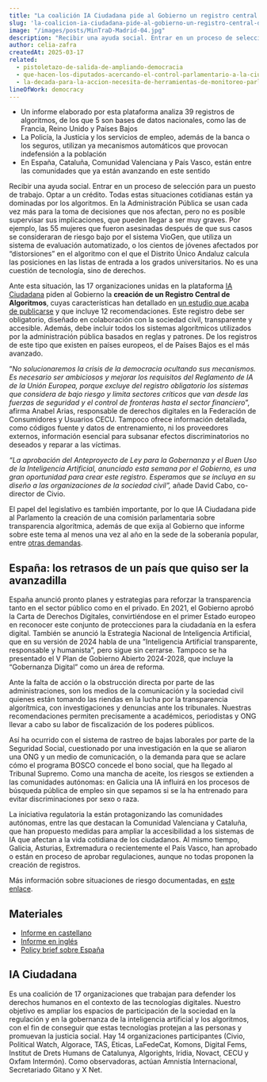```yaml
---
title: "La coalición IA Ciudadana pide al Gobierno un registro central de algoritmos transparente para evitar discriminaciones de la inteligencia artificial"
slug: 'la-coalicion-ia-ciudadana-pide-al-gobierno-un-registro-central-de-algoritmos-transparente'
image: "/images/posts/MinTraD-Madrid-04.jpg"
description: "Recibir una ayuda social. Entrar en un proceso de selección para un puesto de trabajo. Optar a un crédito. Todas estas situaciones cotidianas están ya dominadas por los algoritmos. En la Administración Pública se usan cada vez más para la toma de decisiones que nos afectan, pero no es posible supervisar sus implicaciones, que pueden llegar a ser muy graves."
author: celia-zafra
createdAt: 2025-03-17
related:
  - pistoletazo-de-salida-de-ampliando-democracia
  - que-hacen-los-diputados-acercando-el-control-parlamentario-a-la-ciudadania
  - la-decada-para-la-accion-necesita-de-herramientas-de-monitoreo-parlamentario-novedades-en-parlamento-2030
lineOfWork: democracy
---
```


* Un informe elaborado por esta plataforma analiza 39 registros de algoritmos, de los que 5 son bases de datos nacionales, como las de Francia, Reino Unido y Países Bajos   
* La Policía, la Justicia y los servicios de empleo, además de la banca o los seguros, utilizan ya mecanismos automáticos que provocan indefensión a la población  
* En España, Cataluña, Comunidad Valenciana y País Vasco, están entre las comunidades que ya están avanzando en este sentido

Recibir una ayuda social. Entrar en un proceso de selección para un puesto de trabajo. Optar a un crédito. Todas estas situaciones cotidianas están ya dominadas por los algoritmos. En la Administración Pública se usan cada vez más para la toma de decisiones que nos afectan, pero no es posible supervisar sus implicaciones, que pueden llegar a ser muy graves. Por ejemplo, las 55 mujeres que fueron asesinadas después de que sus casos se consideraran de riesgo bajo por el sistema VioGen, que utiliza un sistema de evaluación automatizado, o los cientos de jóvenes afectados por “distorsiones” en el algoritmo con el que el Distrito Único Andaluz calcula las posiciones en las listas de entrada a los grados universitarios. No es una cuestión de tecnología, sino de derechos.

Ante esta situación, las 17 organizaciones unidas en la plataforma [IA Ciudadana](https://iaciudadana.org/) piden al Gobierno la **creación de un Registro Central de Algoritmos**, cuyas características han detallado en [un estudio que acaba de publicarse](https://iaciudadana.org/wp-content/uploads/2025/03/Informe_ES.pdf) y que incluye 12 recomendaciones. Este registro debe ser obligatorio, diseñado en colaboración con la sociedad civil, transparente y accesible. Además, debe incluir todos los sistemas algorítmicos utilizados por la administración pública basados en reglas y patrones. De los registros de este tipo que existen en países europeos, el de Países Bajos es el más avanzado.

“*No solucionaremos la crisis de la democracia ocultando sus mecanismos. Es necesario ser ambiciosos y mejorar los requisitos del Reglamento de IA de la Unión Europea, porque excluye del registro obligatorio los sistemas que considera de bajo riesgo y limita sectores críticos que van desde las fuerzas de seguridad y el control de fronteras hasta el sector financiero*”, afirma Anabel Arias, responsable de derechos digitales en la Federación de Consumidores y Usuarios CECU. Tampoco ofrece información detallada, como códigos fuente y datos de entrenamiento, ni los proveedores externos, información esencial para subsanar efectos discriminatorios no deseados y reparar a las víctimas. 

*“La aprobación del Anteproyecto de Ley para la Gobernanza y el Buen Uso de la Inteligencia Artificial, anunciado esta semana por el Gobierno, es una gran oportunidad para crear este registro. Esperamos que se incluya en su diseño a las organizaciones de la sociedad civil”,* añade David Cabo, co-director de Civio.

El papel del legislativo es también importante, por lo que IA Ciudadana pide al Parlamento la creación de una comisión parlamentaria sobre transparencia algorítmica, además de que exija al Gobierno que informe sobre este tema al menos una vez al año en la sede de la soberanía popular, entre [otras demandas](https://iaciudadana.org/wp-content/uploads/2025/03/Policy-Brief-ESP.pdf).

## España: los retrasos de un país que quiso ser la avanzadilla
España anunció pronto planes y estrategias para reforzar la transparencia tanto en el sector público como en el privado. En 2021, el Gobierno aprobó la Carta de Derechos Digitales, convirtiéndose en el primer Estado europeo en reconocer este conjunto de protecciones para la ciudadanía en la esfera digital. También se anunció la Estrategia Nacional de Inteligencia Artificial, que en su versión de 2024 habla de una ”Inteligencia Artificial transparente, responsable y humanista”, pero sigue sin cerrarse. Tampoco se ha presentado el V Plan de Gobierno Abierto 2024-2028, que incluye la “Gobernanza Digital” como un área de reforma. 

Ante la falta de acción o la obstrucción directa por parte de las administraciones, son los medios de la comunicación y la sociedad civil quienes están tomando las riendas en la lucha por la transparencia algorítmica, con investigaciones y denuncias ante los tribunales. Nuestras recomendaciones permiten precisamente a académicos, periodistas y ONG llevar a cabo su labor de fiscalización de los poderes públicos.

Así ha ocurrido con el sistema de rastreo de bajas laborales por parte de la Seguridad Social, cuestionado por una investigación en la que se aliaron una ONG y un medio de comunicación, o la demanda para que se aclare cómo el programa BOSCO concede el bono social, que ha llegado al Tribunal Supremo. Como una mancha de aceite, los riesgos se extienden a las comunidades autónomas: en Galicia una IA influirá en los procesos de búsqueda pública de empleo sin que sepamos si se la ha entrenado para evitar discriminaciones por sexo o raza.

La iniciativa regulatoria la están protagonizando las comunidades autónomas, entre las que destacan la Comunidad Valenciana y Cataluña, que han propuesto medidas para ampliar la accesibilidad a los sistemas de IA que afectan a la vida cotidiana de los ciudadanos. Al mismo tiempo, Galicia, Asturias, Extremadura o recientemente el País Vasco, han aprobado o están en proceso de aprobar regulaciones, aunque no todas proponen la creación de registros.

Más información sobre situaciones de riesgo documentadas, en [este enlace](https://iaciudadana.org/2025/03/14/como-sabemos-que-los-algoritmos-que-usan-las-administraciones-publicas-cumplen-su-objetivo/).

## Materiales

* [Informe en castellano](https://iaciudadana.org/wp-content/uploads/2025/03/Informe_ES.pdf)  
* [Informe en inglés](https://iaciudadana.org/wp-content/uploads/2025/03/Report.pdf)  
* [Policy brief sobre España](https://iaciudadana.org/wp-content/uploads/2025/03/Policy-Brief-ESP.pdf)

## IA Ciudadana
Es una coalición de 17 organizaciones que trabajan para defender los derechos humanos en el contexto de las tecnologías digitales. Nuestro objetivo es ampliar los espacios de participación de la sociedad en la regulación y en la gobernanza de la inteligencia artificial y los algoritmos, con el fin de conseguir que estas tecnologías protejan a las personas y promuevan la justicia social. Hay 14 organizaciones participantes (Civio, Political Watch, Algorace, TAS, Eticas, LaFedeCat, Komons, Digital Fems, Institut de Drets Humans de Catalunya, Algorights, Iridia, Novact, CECU y Oxfam Intermón). Como observadoras, actúan Amnistía Internacional, Secretariado Gitano y X Net.
